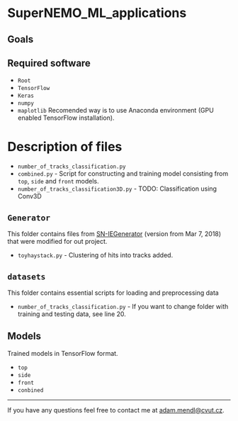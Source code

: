 # SuperNEMO_ML_applications
## Goals
## Required software
 * `Root`
 * `TensorFlow`
 * `Keras`
 * `numpy`
 * `maplotlib`
Recomended way is to use Anaconda environment (GPU enabled TensorFlow installation).

# Description of files
 * `number_of_tracks_classification.py`
 * `combined.py` - Script for constructing and training model consisting from `top`, `side` and `front` models.
 * `number_of_tracks_classification3D.py` - TODO: Classification using Conv3D
## `Generator`
This folder contains files from [SN-IEGenerator](https://github.com/SuperNEMO-DBD/SN-IEgenerator) (version from Mar 7, 2018) that were modified for out project. 
 * `toyhaystack.py` - Clustering of hits into tracks added.
## `datasets`
This folder contains essential scripts for loading and preprocessing data
 * `number_of_tracks_classification.py` - If you want to change folder with training and testing data, see line 20.
## Models
Trained models in TensorFlow format.
 * `top`
 * `side`
 * `front`
 * `conbined`
---
If you have any questions feel free to contact me at [adam.mendl@cvut.cz](mailto:adam.mendl@cvut.cz).
